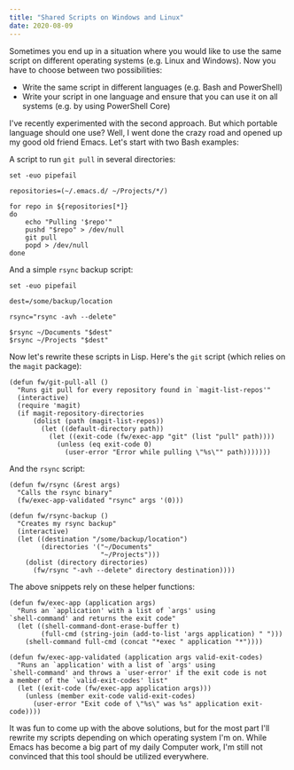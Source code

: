 ```yaml
---
title: "Shared Scripts on Windows and Linux"
date: 2020-08-09
---
```


Sometimes you end up in a situation where you would like to use the same script
on different operating systems (e.g. Linux and Windows). Now you have to choose
between two possibilities:

- Write the same script in different languages (e.g. Bash and PowerShell)
- Write your script in one language and ensure that you can use it on all
  systems (e.g. by using PowerShell Core)

I've recently experimented with the second approach. But which portable language
should one use? Well, I went done the crazy road and opened up my good old
friend Emacs. Let's start with two Bash examples:

A script to run `git pull` in several directories:

``` shell
set -euo pipefail

repositories=(~/.emacs.d/ ~/Projects/*/)

for repo in ${repositories[*]}
do
    echo "Pulling '$repo'"
    pushd "$repo" > /dev/null
    git pull
    popd > /dev/null
done
```

And a simple `rsync` backup script:

``` shell
set -euo pipefail

dest=/some/backup/location

rsync="rsync -avh --delete"

$rsync ~/Documents "$dest"
$rsync ~/Projects "$dest"
```

Now let's rewrite these scripts in Lisp. Here's the `git` script (which relies
on the `magit` package):

``` emacs-lisp
(defun fw/git-pull-all ()
  "Runs git pull for every repository found in `magit-list-repos'"
  (interactive)
  (require 'magit)
  (if magit-repository-directories
      (dolist (path (magit-list-repos))
        (let ((default-directory path))
          (let ((exit-code (fw/exec-app "git" (list "pull" path))))
            (unless (eq exit-code 0)
              (user-error "Error while pulling \"%s\"" path)))))))
```

And the `rsync` script:

``` emacs-lisp
(defun fw/rsync (&rest args)
  "Calls the rsync binary"
  (fw/exec-app-validated "rsync" args '(0)))

(defun fw/rsync-backup ()
  "Creates my rsync backup"
  (interactive)
  (let ((destination "/some/backup/location")
        (directories '("~/Documents"
                       "~/Projects")))
    (dolist (directory directories)
      (fw/rsync "-avh --delete" directory destination))))
```

The above snippets rely on these helper functions:

``` emacs-lisp
(defun fw/exec-app (application args)
  "Runs an `application' with a list of `args' using
`shell-command' and returns the exit code"
  (let ((shell-command-dont-erase-buffer t)
        (full-cmd (string-join (add-to-list 'args application) " ")))
    (shell-command full-cmd (concat "*exec " application "*"))))

(defun fw/exec-app-validated (application args valid-exit-codes)
  "Runs an `application' with a list of `args' using
`shell-command' and throws a `user-error' if the exit code is not
a member of the `valid-exit-codes' list"
  (let ((exit-code (fw/exec-app application args)))
    (unless (member exit-code valid-exit-codes)
      (user-error "Exit code of \"%s\" was %s" application exit-code))))
```

It was fun to come up with the above solutions, but for the most part I'll
rewrite my scripts depending on which operating system I'm on. While Emacs has
become a big part of my daily Computer work, I'm still not convinced that this
tool should be utilized everywhere.

